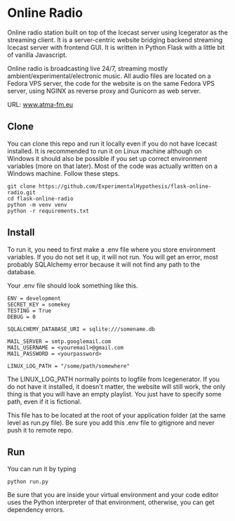 # Online Radio 
Online radio station built on top of the Icecast server using Icegerator as the streaming client. It is a server-centric website bridging backend streaming Icecast server with frontend GUI. It is written in Python Flask with a little bit of vanilla Javascript.

Online radio is broadcasting live 24/7, streaming mostly ambient/experimental/electronic music. All audio files are located on a Fedora VPS server, the code for the website is on the same Fedora VPS server, using NGINX as reverse proxy and Gunicorn as web server.

URL: www.atma-fm.eu

## Clone

You can clone this repo and run it locally even if you do not have Icecast installed. It is recommended to run it on Linux machine although on Windows it should also be possible if you set up correct environment variables (more on that later). Most of the code was actually written on a Windows machine. Follow these steps.

```
git clone https://github.com/ExperimentalHypothesis/flask-online-radio.git
cd flask-online-radio
python -m venv venv
python -r requirements.txt
```

## Install

To run it, you need to first make a .env file where you store environment variables. If you do not set it up, it will not run. You will get an error, most probably SQLAlchemy error because it will not find any path to the database. 

Your .env file should look something like this.

```
ENV = development
SECRET_KEY = somekey
TESTING = True
DEBUG = 0

SQLALCHEMY_DATABASE_URI = sqlite:///somename.db

MAIL_SERVER = smtp.googlemail.com
MAIL_USERNAME = <youremail>@gmail.com
MAIL_PASSWORD = <yourpassword>

LINUX_LOG_PATH = "/some/path/somewhere"
```

The LINUX_LOG_PATH normally points to logfile from Icegenerator. If you do not have it installed, it doesn't matter, the website will still work, the only thing is that you will have an empty playlist. You just have to specify some path, even if it is fictional.

This file has to be located at the root of your application folder (at the same level as run.py file). Be sure you add this .env file to gitignore and never push it to remote repo.

## Run

You can run it by typing 

```
python run.py
```

Be sure that you are inside your virtual environment and your code editor uses the Python interpreter of that environment, otherwise, you can get dependency errors.
